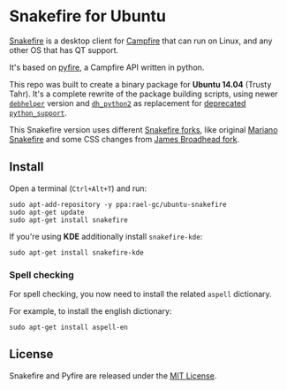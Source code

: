 Snakefire for Ubuntu
===================================

[Snakefire](http://snakefire.org) is a desktop client for [Campfire](https://campfirenow.com/) that can run on Linux, and any other OS that has QT support.

It's based on [pyfire](https://github.com/mariano/pyfire), a Campfire API written in python.

This repo was built to create a binary package for **Ubuntu 14.04** (Trusty Tahr). It's a complete rewrite of the package building scripts, using newer [`debhelper`](http://manpages.ubuntu.com/manpages/trusty/man7/debhelper.7.html) version and [`dh_python2`](http://manpages.ubuntu.com/manpages/precise/man1/dh_python2.1.html) as replacement for [deprecated `python_support`](http://article.gmane.org/gmane.linux.debian.devel.python/6948).

This Snakefire version uses different [Snakefire forks](https://github.com/mariano/snakefire/network), like original [Mariano Snakefire](https://github.com/mariano/snakefire) and some CSS changes from [James Broadhead fork](https://github.com/jamesbroadhead/snakefire).


## Install

Open a terminal (`Ctrl+Alt+T`) and run:

```term
sudo apt-add-repository -y ppa:rael-gc/ubuntu-snakefire
sudo apt-get update
sudo apt-get install snakefire
```

If you're using **KDE** additionally install `snakefire-kde`:

```
sudo apt-get install snakefire-kde
```

### Spell checking

For spell checking, you now need to install the related `aspell` dictionary. 

For example, to install the english dictionary:

```term
sudo apt-get install aspell-en
```

## License

Snakefire and Pyfire are released under the [MIT License](LICENSE).
